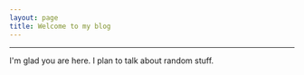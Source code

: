 ```yaml
---
layout: page
title: Welcome to my blog
---
```


---

I'm glad you are here. I plan to talk about random stuff.
